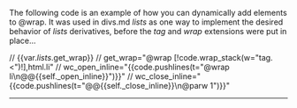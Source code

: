 The following code is an example of how you can dynamically add elements to @wrap.
It was used in divs.md _lists_ as one way to implement the desired behavior of _lists_ derivatives,
before the _tag_ and _wrap_ extensions were put in place...

//    {{var._lists_.get_wrap}}
//    get_wrap="@wrap [!code.wrap_stack(w=\"tag.<\")!],html.li"
//    wc_open_inline="{{code.pushlines(t=\"@wrap li\n@@{{self._open_inline}}\")}}"
//    wc_close_inline="{{code.pushlines(t=\"@@{{self._close_inline}}\n@parw 1\")}}"

------------
